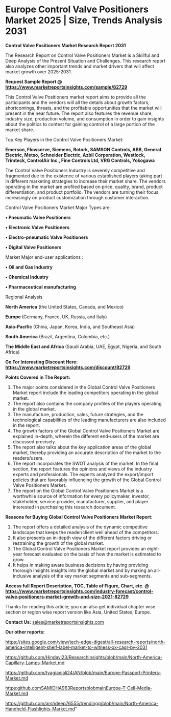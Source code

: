  # Europe Control Valve Positioners Market 2025 | Size, Trends Analysis 2031

<strong>Control Valve Positioners Market Research Report 2031</strong>

The Research Report on Control Valve Positioners Market is a Skillful and Deep Analysis of the Present Situation and Challenges. This research report also analyzes other important trends and market drivers that will affect market growth over 2025-2031.

<strong>Request Sample Report @ <a href=https://www.marketreportsinsights.com/sample/82729>https://www.marketreportsinsights.com/sample/82729</a></strong>

This Control Valve Positioners market report aims to provide all the participants and the vendors will all the details about growth factors, shortcomings, threats, and the profitable opportunities that the market will present in the near future. The report also features the revenue share, industry size, production volume, and consumption in order to gain insights about the politics to contest for gaining control of a large portion of the market share.

Top Key Players in the Control Valve Positioners Market:

<strong>Emerson, Flowserve, Siemens, Rotork, SAMSON Controls, ABB, General Electric, Metso, Schneider Electric, Azbil Corporation, Westlock, Trimteck, ControlAir Inc., Fine Controls Ltd, VRG Controls, Yokogawa</strong>

The Control Valve Positioners Industry is severely competitive and fragmented due to the existence of various established players taking part in different marketing strategies to increase their market share. The vendors operating in the market are profiled based on price, quality, brand, product differentiation, and product portfolio. The vendors are turning their focus increasingly on product customization through customer interaction.

Control Valve Positioners Market Major Types are:

<strong>• Pneumatic Valve Positioners

• Electronic Valve Positioners

• Electro-pneumatic Valve Positioners

• Digital Valve Positioners</strong>

Market Major end-user applications :

<strong>• Oil and Gas Industry

• Chemical Industry

• Pharmaceutical manufacturing</strong>

Regional Analysis

</u><strong><b>North America</b></strong> (the United States, Canada, and Mexico)

<strong><b>Europe </b></strong>(Germany, France, UK, Russia, and Italy)

<strong><b>Asia-Pacific</b></strong> (China, Japan, Korea, India, and Southeast Asia)

<strong><b>South America</b></strong> (Brazil, Argentina, Colombia, etc.)

<strong><b>The Middle East and Africa</b></strong> (Saudi Arabia, UAE, Egypt, Nigeria, and South Africa)

<strong>Go For Interesting Discount Here: <a href=https://www.marketreportsinsights.com/discount/82729>https://www.marketreportsinsights.com/discount/82729</a></strong>

<strong>Points Covered in The Report:</strong>
<ol>
  <li>The major points considered in the Global Control Valve Positioners Market report include the leading competitors operating in the global market.</li>
  <li>The report also contains the company profiles of the players operating in the global market.</li>
  <li>The manufacture, production, sales, future strategies, and the technological capabilities of the leading manufacturers are also included in the report.</li>
  <li>The growth factors of the Global Control Valve Positioners Market are explained in-depth, wherein the different end-users of the market are discussed precisely.</li>
  <li>The report also talks about the key application areas of the global market, thereby providing an accurate description of the market to the readers/users.</li>
  <li>The report incorporates the SWOT analysis of the market. In the final section, the report features the opinions and views of the industry experts and professionals. The experts analyzed the export/import policies that are favorably influencing the growth of the Global Control Valve Positioners Market.</li>
  <li>The report on the Global Control Valve Positioners Market is a worthwhile source of information for every policymaker, investor, stakeholder, service provider, manufacturer, supplier, and player interested in purchasing this research document.</li>
</ol>
<strong>Reasons for Buying Global Control Valve Positioners Market Report:</strong>

<ol>
  <li>The report offers a detailed analysis of the dynamic competitive landscape that keeps the reader/client well ahead of the competitors.</li>
  <li>It also presents an in-depth view of the different factors driving or restraining the growth of the global market.</li>
  <li>The Global Control Valve Positioners Market report provides an eight-year forecast evaluated on the basis of how the market is estimated to grow.</li>
  <li>It helps in making aware business decisions by having providing thorough insights insights into the global market and by making an all-inclusive analysis of the key market segments and sub-segments.</li>
</ol>
<strong>Access full Report Description, TOC, Table of Figure, Chart, etc. @ <a href=https://www.marketreportsinsights.com/industry-forecast/control-valve-positioners-market-growth-and-size-2021-82729>https://www.marketreportsinsights.com/industry-forecast/control-valve-positioners-market-growth-and-size-2021-82729</a></strong>


Thanks for reading this article; you can also get individual chapter wise section or region wise report version like Asia, United States, Europe.

<strong>Contact Us:</strong>
sales@marketreportsinsights.com

<strong>Our other reports:</strong>

<a href=https://sites.google.com/view/tech-edge-digest/all-research-reports/north-america-intelligent-shelf-label-market-to-witness-xx-cagr-by-2031>https://sites.google.com/view/tech-edge-digest/all-research-reports/north-america-intelligent-shelf-label-market-to-witness-xx-cagr-by-2031</a>

<a href=https://github.com/Hindavi23/Researchinsights/blob/main/North-America-Capillary-Lamps-Market.md>https://github.com/Hindavi23/Researchinsights/blob/main/North-America-Capillary-Lamps-Market.md</a>

<a href=https://github.com/tyagianjali24/AN/blob/main/Europe-Passport-Printers-Market.md>https://github.com/tyagianjali24/AN/blob/main/Europe-Passport-Printers-Market.md</a>

<a href=https:github.comSAMIDHA963ReportsblobmainEurope-T-Cell-Media-Market.md>https:github.comSAMIDHA963ReportsblobmainEurope-T-Cell-Media-Market.md</a>

<a href=https://github.com/arshdeep76555/trendingg/blob/main/North-America-Handheld-Flashlights-Market.md>https://github.com/arshdeep76555/trendingg/blob/main/North-America-Handheld-Flashlights-Market.md</a>"
